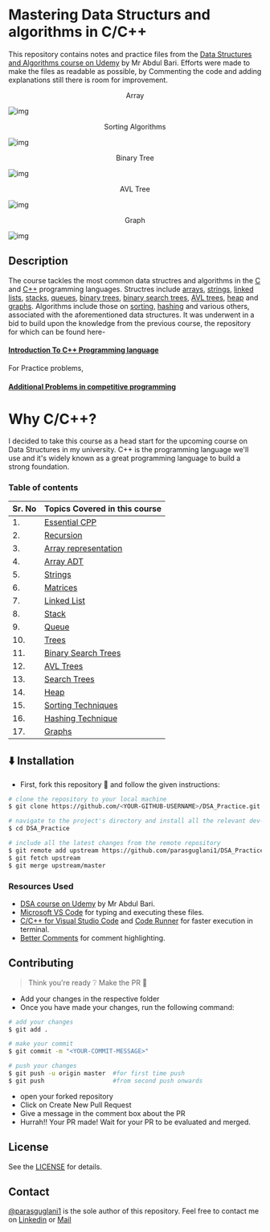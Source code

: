 # Mastering Data Structurs and algorithms in C/C++

This repository contains notes and practice files from the [Data Structures and Algorithms course on Udemy](https://www.udemy.com/course/datastructurescncpp/) by Mr Abdul Bari.
Efforts were made to make the files as readable as possible, by Commenting the code and adding explanations still there is room for improvement.


<center> Array</center>

![img](./Screenshots/array_menu.png)

<center> Sorting Algorithms</center>

![img](./Screenshots/sorting.png)

<center> Binary Tree</center>

![img](./Screenshots/Binary_Tree.png)

<center> AVL Tree</center>


![img](./Screenshots/AVL.png)

<center> Graph</center>

![img](./Screenshots/graph.png)



## Description

The course tackles the most common data structres and algorithms in the [C](https://en.wikipedia.org/wiki/C_(programming_language)) 
and [C++](https://en.wikipedia.org/wiki/C%2B%2B) programming languages. Structres include [arrays](https://en.wikipedia.org/wiki/Array_data_structure),
[strings](https://en.wikipedia.org/wiki/String_(computer_science)), [linked lists](https://en.wikipedia.org/wiki/Linked_list), 
[stacks](https://en.wikipedia.org/wiki/Stack_(abstract_data_type)), [queues](https://en.wikipedia.org/wiki/Queue_(abstract_data_type)), 
[binary trees](https://en.wikipedia.org/wiki/Binary_tree), [binary search trees](https://en.wikipedia.org/wiki/Binary_search_tree), 
[AVL trees](https://en.wikipedia.org/wiki/AVL_tree), [heap](https://en.wikipedia.org/wiki/Heap_(data_structure)) and 
[graphs](https://en.wikipedia.org/wiki/Graph_(abstract_data_type)).  Algorithms include those on [sorting](https://en.wikipedia.org/wiki/Sorting_algorithm), 
[hashing](https://en.wikipedia.org/wiki/Hash_function) and various others, associated with the aforementioned data structures. 
It was underwent in a bid to build upon the knowledge from the previous course, the repository for which can
be found here-

#### [Introduction To C++ Programming language](https://github.com/parasguglani1/CPP_Practice)

For Practice problems,

#### [Additional Problems in competitive programming](https://github.com/parasguglani1/competitive_coding)

# Why C/C++?

I decided to take this course as a head start for the upcoming course on Data Structures in my university. C++ is the programming language we'll use and it's widely known as a great programming language to build a strong foundation.


### Table of contents

| Sr. No  | Topics Covered in this course                                               |
| ------- | --------------------------------------------------------------------------- |
| 1.      | [Essential CPP](./essential_cpp)                                                          |
| 2.      | [Recursion](./Recursion)                                                              |
| 3.  | [Array representation](./array_representations)                         |
| 4.  | [Array ADT](./Array_ADT)                                           |
| 5.  | [Strings](./Strings) |
| 6.  | [Matrices](./Matrices/)                                        |
| 7.      | [Linked List](./Linked%20List/)                                 |
| 8.      | [Stack](./Stack/)                                         |
| 9.      | [Queue](./Queue/)                                       |
| 10.      | [Trees](/Trees/)                                           |
| 11.      | [Binary Search Trees](./Binary_Search_Trees)            |
| 12.      | [AVL Trees](./AVL_Trees)            |
| 13.      | [Search Trees](./Search_Trees)            |
| 14.      | [Heap](./Heap)            |
| 15.      | [Sorting Techniques](./Sorting_Techniques)            |
| 16.      | [Hashing Technique](./Hashing_Technique)            |
| 17.      | [Graphs](./Graphs)            |

## :arrow_down: Installation

- First, fork this repository :fork_and_knife: and follow the given instructions:

```bash
# clone the repository to your local machine
$ git clone https://github.com/<YOUR-GITHUB-USERNAME>/DSA_Practice.git

# navigate to the project's directory and install all the relevant dev-dependencies
$ cd DSA_Practice

# include all the latest changes from the remote repository
$ git remote add upstream https://github.com/parasguglani1/DSA_Practice
$ git fetch upstream
$ git merge upstream/master
```

### Resources Used

- [DSA course on Udemy](https://www.udemy.com/course/datastructurescncpp/) by Mr Abdul Bari.
- [Microsoft VS Code](https://code.visualstudio.com/) for typing and executing these files.
- [C/C++ for Visual Studio Code](https://github.com/Microsoft/vscode-cpptools) and [Code Runner](https://github.com/formulahendry/vscode-code-runner) for faster execution in terminal.
- [Better Comments](https://github.com/aaron-bond/better-comments) for comment highlighting.


## Contributing

> Think you're ready :grey_question: Make the PR :tropical_drink:

- Add your changes in the respective folder
- Once you have made your changes, run the following command:

```bash
# add your changes
$ git add .

# make your commit
$ git commit -m "<YOUR-COMMIT-MESSAGE>"

# push your changes
$ git push -u origin master  #for first time push
$ git push                   #from second push onwards
```

- open your forked repository
- Click on Create New Pull Request
- Give a message in the comment box about the PR
- Hurrah!! Your PR made! Wait for your PR to be evaluated and merged.

## License

See the [LICENSE](https://github.com/parasguglani1/DSA_Practice/blob/master/LICENSE) for details.

## Contact

[@parasguglani1](https://github.com/parasguglani1) is the sole author of this repository.
Feel free to contact me on [Linkedin](https://www.linkedin.com/in/parasguglani/) or [Mail](mailto:parasguglani1@gmail,com)
